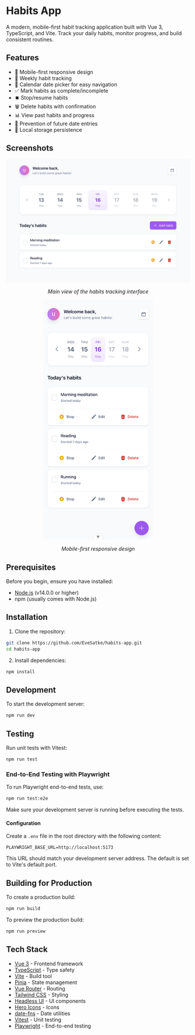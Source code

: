 # Habits App

A modern, mobile-first habit tracking application built with Vue 3, TypeScript, and Vite. Track your daily habits, monitor progress, and build consistent routines.

## Features

- 📱 Mobile-first responsive design
- 📅 Weekly habit tracking
- 📆 Calendar date picker for easy navigation
- ✅ Mark habits as complete/incomplete
- ⏹️ Stop/resume habits
- 🗑️ Delete habits with confirmation
- 📊 View past habits and progress
- 🚫 Prevention of future date entries
- 💾 Local storage persistence

## Screenshots

<div align="center">
  <img src="./public/screenshots/desktop.png" alt="Main Interface" width="800"/>
  <p><em>Main view of the habits tracking interface</em></p>
  
  <img src="./public/screenshots/mobile.png" alt="Mobile View" width="300"/>
  <p><em>Mobile-first responsive design</em></p>
</div>

## Prerequisites

Before you begin, ensure you have installed:

- [Node.js](https://nodejs.org/) (v14.0.0 or higher)
- npm (usually comes with Node.js)

## Installation

1. Clone the repository:

```bash
git clone https://github.com/EveSatke/habits-app.git
cd habits-app
```

2. Install dependencies:

```bash
npm install
```

## Development

To start the development server:

```bash
npm run dev
```

## Testing

Run unit tests with Vitest:

```bash
npm run test
```

### End-to-End Testing with Playwright

To run Playwright end-to-end tests, use:

```bash
npm run test:e2e
```

Make sure your development server is running before executing the tests.

#### Configuration

Create a `.env` file in the root directory with the following content:

```env
PLAYWRIGHT_BASE_URL=http://localhost:5173
```

This URL should match your development server address. The default is set to Vite's default port.

## Building for Production

To create a production build:

```bash
npm run build
```

To preview the production build:

```bash
npm run preview
```

## Tech Stack

- [Vue 3](https://vuejs.org/) - Frontend framework
- [TypeScript](https://www.typescriptlang.org/) - Type safety
- [Vite](https://vitejs.dev/) - Build tool
- [Pinia](https://pinia.vuejs.org/) - State management
- [Vue Router](https://router.vuejs.org/) - Routing
- [Tailwind CSS](https://tailwindcss.com/) - Styling
- [Headless UI](https://headlessui.dev/) - UI components
- [Hero Icons](https://heroicons.com/) - Icons
- [date-fns](https://date-fns.org/) - Date utilities
- [Vitest](https://vitest.dev/) - Unit testing
- [Playwright](https://playwright.dev/) - End-to-end testing
